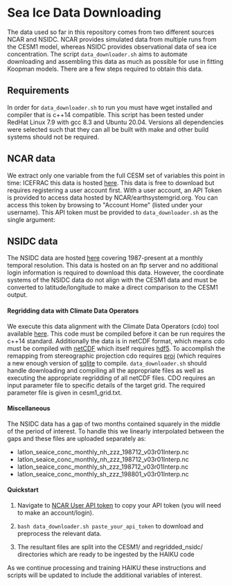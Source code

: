 Sea Ice Data Downloading
========================
The data used so far in this repository comes from two different sources NCAR and NSIDC. NCAR provides simulated data from multiple runs from the CESM1 model, whereas NSIDC provides observational data of sea ice concentration. The script `data_downloader.sh` aims to automate downloading and assembling this data as much as possible for use in fitting Koopman models. There are a few steps required to obtain this data.


Requirements
------------
In order for `data_downloader.sh` to run you must have wget installed and compiler that is c++14 compatible. This script has been tested under RedHat Linux 7.9 with gcc 8.3 and Ubuntu 20.04. Versions all dependencies were selected such that they can all be built with make and other build systems should not be required. 


NCAR data
---------
We extract only one variable from the full CESM set of variables this point in time: ICEFRAC this data is hosted [here](https://www.earthsystemgrid.org/dataset/ucar.cgd.ccsm4.cesmLE.atm.proc.monthly_ave.ICEFRAC.html). This data is free to download but requires registering a user account first. With a user account, an API Token is provided to access data hosted by NCAR/earthsystemgrid.org. You can access this token by browsing to "Account Home" (listed under your username). This API token must be provided to `data_downloader.sh` as the single argument:

NSIDC data
----------

The NSIDC data are hosted [here](ftp://sidads.colorado.edu/pub/DATASETS/NOAA/G02202_V4/) covering 1987-present at a monthly temporal resolution. This data is hosted on an ftp server and no additional login information is required to download this data. However, the coordinate systems of the NSIDC data do not align with the CESM1 data and must be converted to latitude/longitude to make a direct comparison to the CESM1 output.

#### Regridding data with Climate Data Operators
We execute this data alignment with the Climate Data Operators (cdo) tool available [here](https://code.mpimet.mpg.de/projects/cdo/). This code must be compiled before it can be run requires the c++14 standard. Additionally the data is in netCDF format, which means cdo must be compiled with [netCDF](https://github.com/Unidata/netcdf-c) which itself requires [hdf5](https://github.com/HDFGroup/hdf5). To accomplish the remapping from stereographic projection cdo requires [proj](https://proj.org/) (which requires a new enough version of [sqlite](https://github.com/sqlite) to compile. `data_downloader.sh` should handle downloading and compiling all the appropriate files as well as executing the appropriate regridding of all netCDF files. CDO requires an input parameter file to specific details of the target grid. The required parameter file is given in cesm1_grid.txt.

#### Miscellaneous
The NSIDC data has a gap of two months contained squarely in the middle of the period of interest. To handle this we linearly interpolated between the gaps and these files are uploaded separately as:

* latlon_seaice_conc_monthly_nh_zzz_198712_v03r01Interp.nc
* latlon_seaice_conc_monthly_nh_zzz_198712_v03r01Interp.nc
* latlon_seaice_conc_monthly_sh_zzz_198712_v03r01Interp.nc
* latlon_seaice_conc_monthly_sh_zzz_198801_v03r01Interp.nc

#### Quickstart

   1. Navigate to [NCAR User API token](https://www.earthsystemgrid.org/ac/user/apiTokenDisplay.html) to copy your API token (you will need to make an account/login).

   2. `bash data_downloader.sh paste_your_api_token` to download and preprocess the relevant data.

   3. The resultant files are split into the CESM1/ and regridded_nsidc/ directories which are ready to be ingested by the HAIKU code

As we continue processing and training HAIKU these instructions and scripts will be updated to include the additional variables of interest. 
